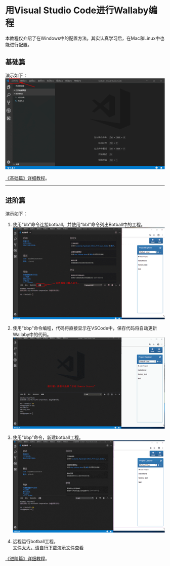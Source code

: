 # 用Visual Studio Code进行Wallaby编程  
本教程仅介绍了在Windows中的配置方法。其实认真学习后，在Mac和Linux中也能进行配置。

## 基础篇  

演示如下：  
![基础篇演示](/show/01.gif)  

[《基础篇》详细教程](/basic.md)。

***

## 进阶篇  

演示如下：  
1. 使用“bb”命令连接botball，并使用“bbl”命令列出Botball中的工程。  
![bb and bbl](/show/02.gif)  

2. 使用“bbp”命令编程，代码将直接显示在VSCode中，保存代码将自动更新Wallaby中的代码。  
![bbp](/show/03.gif)  

3. 使用“bbp”命令，新建botball工程。  
![bbp new project](/show/04.gif)  

4. 远程运行botball工程。  
[文件太大，请自行下载演示文件查看](/show/05.gif)  

[《进阶篇》详细教程](/advanced.md)。